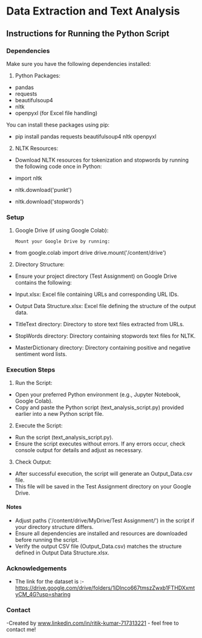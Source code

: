 # Data Extraction and Text Analysis 

## Instructions for Running the Python Script

### Dependencies

Make sure you have the following dependencies installed:
1.	Python Packages:
-	pandas
-	requests
-	beautifulsoup4
-	nltk
-	openpyxl (for Excel file handling)

  You can install these packages using pip:
- pip install pandas requests beautifulsoup4 nltk openpyxl

2.	NLTK Resources:

-	Download NLTK resources for tokenization and stopwords by running the following code once in Python:

-	import nltk
-	nltk.download('punkt')
-	nltk.download('stopwords')

### Setup

1.	Google Drive (if using Google Colab):

        Mount your Google Drive by running:

-	from google.colab import drive
        drive.mount('/content/drive')

2.	Directory Structure:

-	Ensure your project directory (Test Assignment) on Google Drive contains the following:

-	Input.xlsx: Excel file containing URLs and corresponding URL IDs.
-	Output Data Structure.xlsx: Excel file defining the structure of the output data.
-	TitleText directory: Directory to store text files extracted from URLs.
-	StopWords directory: Directory containing stopwords text files for NLTK.
-	MasterDictionary directory: Directory containing positive and negative sentiment word lists.

### Execution Steps

1.	Run the Script:
-	Open your preferred Python environment (e.g., Jupyter Notebook, Google Colab).
-	Copy and paste the Python script (text_analysis_script.py) provided earlier into a new Python script file.

2.	Execute the Script:
-	Run the script (text_analysis_script.py).
-	Ensure the script executes without errors. If any errors occur, check console output for details and adjust as necessary.

3.	Check Output:
-	After successful execution, the script will generate an Output_Data.csv file.
-	This file will be saved in the Test Assignment directory on your Google Drive.

#### Notes
-	Adjust paths ('/content/drive/MyDrive/Test Assignment/') in the script if your directory structure differs.
-	Ensure all dependencies are installed and resources are downloaded before running the script.
-	Verify the output CSV file (Output_Data.csv) matches the structure defined in Output Data Structure.xlsx.



### Acknowledgements
- The link for the dataset is :- https://drive.google.com/drive/folders/1iDlnco667tmszZwxb1FTHDXxmtyCM_4G?usp=sharing


### Contact
-Created by www.linkedin.com/in/ritik-kumar-717313221 - feel free to contact me!